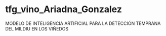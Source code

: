 # tfg_vino_Ariadna_Gonzalez
 MODELO DE INTELIGENCIA ARTIFICIAL PARA LA DETECCIÓN TEMPRANA DEL MILDIU EN LOS VIÑEDOS 
